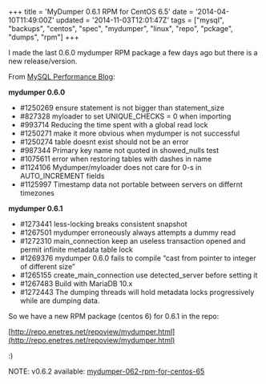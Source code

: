 +++
title = 'MyDumper 0.6.1 RPM for CentOS 6.5'
date = '2014-04-10T11:49:00Z'
updated = '2014-11-03T12:01:47Z'
tags = ["mysql", "backups", "centos", "spec", "mydumper", "linux", "repo", "pckage", "dumps", "rpm"]
+++


I made the last 0.6.0 mydumper RPM package a few days ago but there is a new release/version.

From [MySQL Performance Blog](http://www.mysqlperformanceblog.com/2014/03/10/new-mydumper-0-6-1-release-offers-several-performance-and-usability-features/):

**mydumper 0.6.0**

- #1250269 ensure statement is not bigger than statement_size
- #827328 myloader to set UNIQUE_CHECKS = 0 when importing
- #993714 Reducing the time spent with a global read lock
- #1250271 make it more obvious when mydumper is not successful
- #1250274 table doesnt exist should not be an error
- #987344 Primary key name not quoted in showed_nulls test
- #1075611 error when restoring tables with dashes in name
- #1124106 Mydumper/myloader does not care for 0-s in AUTO_INCREMENT fields
- #1125997 Timestamp data not portable between servers on differnt timezones

**mydumper 0.6.1**

- #1273441 less-locking breaks consistent snapshot
- #1267501 mydumper erroneously always attempts a dummy read
- #1272310 main_connection keep an useless transaction opened and permit infinite metadata table lock
- #1269376 mydumper 0.6.0 fails to compile “cast from pointer to integer of different size”
- #1265155 create_main_connection use detected_server before setting it
- #1267483 Build with MariaDB 10.x
- #1272443 The dumping threads will hold metadata locks progressively while are dumping data.

So we have a new RPM package (centos 6) for 0.6.1 in the repo:

[http://repo.enetres.net/repoview/mydumper.html](http://repo.enetres.net/repoview/mydumper.html)

:)

NOTE: v0.6.2 available: [mydumper-062-rpm-for-centos-65](http://vicendominguez.blogspot.com.es/2014/09/mydumper-062-rpm-for-centos-65.html)
